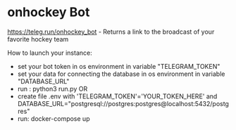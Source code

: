 # onhockey Bot
https://teleg.run/onhockey_bot - Returns a link to the broadcast of your favorite hockey team

How to launch your instance:
- set your bot token in os environment in variable "TELEGRAM_TOKEN"
- set your data for connecting the database in os environment in variable "DATABASE_URL"
- run : python3 run.py
OR
- create file .env with 'TELEGRAM_TOKEN'='YOUR_TOKEN_HERE' and DATABASE_URL="postgresql://postgres:postgres@localhost:5432/postgres"
- run: docker-compose up

